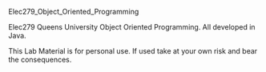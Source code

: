 Elec279_Object_Oriented_Programming

Elec279 Queens University Object Oriented Programming. All developed in Java.

This Lab Material is for personal use. If used take at your own risk and bear the consequences.
